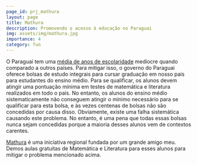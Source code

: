 ```yaml
---
page_id: prj_mathura
layout: page
title: Mathura
description: Promovendo o acesso à educação no Paraguai
img: assets/img/mathura.jpg
importance: 4
category: fun
---
```


O Paraguai tem uma <a href="https://ourworldindata.org/grapher/mean-years-of-schooling-long-run">média de anos de escolaridade</a> medíocre quando comparado a outros países. Para mitigar isso, o governo do Paraguai oferece bolsas de estudo integrais para cursar graduação em nosso país para estudantes do ensino médio.
Para se qualificar, os alunos devem atingir uma pontuação mínima em testes de matemática e literatura realizados em todo o país.
No entanto, os alunos do ensino médio sistematicamente não conseguem atingir o mínimo necessário para se qualificar para esta bolsa, e às vezes centenas de bolsas não são concedidas por causa disso. Obviamente, existe uma falha sistemática causando este problema. No entanto, é uma pena que todas essas bolsas nunca sejam concedidas porque a maioria desses alunos vem de contextos carentes.

<a href="https://www.facebook.com/photo.php?fbid=659786765941152&set=pb.100057295035664.-2207520000"> Mathura</a> é uma iniciativa regional fundada por um grande amigo meu. Demos aulas gratuitas de Matemática e Literatura para esses alunos para mitigar o problema mencionado acima.